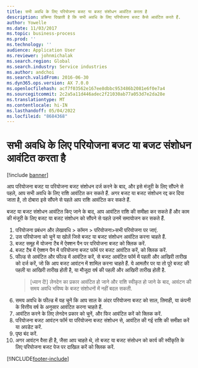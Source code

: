 ```yaml
---
title: सभी अवधि के लिए परियोजना बजट या बजट संशोधन आवंटित करता है
description: प्रक्रिया दिखाती है कि सभी अवधि के लिए परियोजना बजट कैसे आवंटित करते हैं.
author: Yowelle
ms.date: 11/03/2017
ms.topic: business-process
ms.prod: ''
ms.technology: ''
audience: Application User
ms.reviewer: johnmichalak
ms.search.region: Global
ms.search.industry: Service industries
ms.author: andchoi
ms.search.validFrom: 2016-06-30
ms.dyn365.ops.version: AX 7.0.0
ms.openlocfilehash: acf7f03562e167ee8dbbc953486b2081e6f0e7a4
ms.sourcegitcommit: 2c2a5a11d446adec2f21030ab77a053d7e2da28e
ms.translationtype: MT
ms.contentlocale: hi-IN
ms.lasthandoff: 05/04/2022
ms.locfileid: "8684368"
---
```

# <a name="allocate-a-project-budget-or-budget-revision-across-periods"></a>सभी अवधि के लिए परियोजना बजट या बजट संशोधन आवंटित करता है

[!include [banner](../../includes/banner.md)]

आप परियोजना बजट या परियोजना बजट संशोधन दर्ज करने के बाद, और इसे मंजूरी के लिए सौंपने से पहले, आप सभी अवधि के लिए राशि आवंटित कर सकते हैं. अगर बजट या बजट संशोधन रद्द कर दिया जाता है, तो दोबारा इसे सौंपने से पहले आप राशि आवंटित कर सकते हैं. 

बजट या बजट संशोधन आवंटित किए जाने के बाद, आप आवंटित राशि की समीक्षा कर सकते हैं और काम की मंजूरी के लिए बजट या बजट संशोधन को सौंपने से पहले उनमें समायोजन कर सकते हैं. 

1. परियोजना प्रबंधन और लेखावधि > कॉमन > परियोजना>सभी परियोजना पर जाएं. 
2. उस परियोजना को चुनें या खोलें जिसे बजट या बजट संशोधन आवंटित करना चाहते हैं. 
3. बजट समूह में योजना टैब में ऐक्शन पैन पर परियोजना बजट को क्लिक करें. 
4. बजट टैब में ऐक्शन पैन में परियोजना बजट फॉर्म पर बजट आवंटित करें, को क्लिक करें. 
5. फील्ड से आवंटित और फील्ड में आवंटित करें, से बजट आवंटित फॉर्म में पहली और आखिरी तारीख को दर्ज करें, जो कि आप बजट आवंटन में शामिल करना चाहते हैं. ये आमतौर पर या तो पूरे बजट की पहली या आखिरी तारीख होती है, या मौजूदा वर्ष की पहली और आखिरी तारीख होती है.  
   > [ध्यान दें!] लेनदेन का प्रकार आवंटित हो जाने और राशि स्वीकृत हो जाने के बाद, आवंटन की समय अवधि भविष्य के बजट संशोधनों में नहीं बदल सकती. 
6. समय अवधि के फील्ड में यह चुनें कि आप साल के अंदर परियोजना बजट को साल, तिमाही, या कंपनी के वित्तीय वर्ष के अनुसार आवंटित करना चाहते हैं.
7. आवंटित करने के लिए लेनदेन प्रकार को चुनें, और फिर आवंटित करें को क्लिक करें. 
8. परियोजना बजट आवंटन फॉर्म या परियोजना बजट संशोधन से, आवंटित की गई राशि की समीक्षा करें या अपडेट करें. 
9. पृष्ठ बंद करें.
10. अगर आवंटन वैसा ही है, जैसा आप चाहते थे, तो बजट या बजट संसोधन को कार्य की स्वीकृति के लिए परियोजना बजट पेज पर दाखिल करें को क्लिक करें.  




[!INCLUDE[footer-include](../../includes/footer-banner.md)]